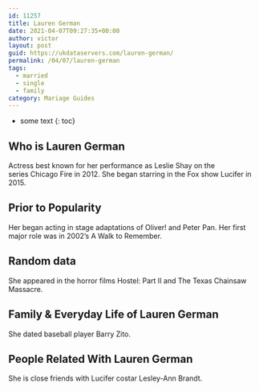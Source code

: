 ```yaml
---
id: 11257
title: Lauren German
date: 2021-04-07T09:27:35+00:00
author: victor
layout: post
guid: https://ukdataservers.com/lauren-german/
permalink: /04/07/lauren-german  
tags:
  - married
  - single
  - family
category: Mariage Guides
---
```


* some text
{: toc}


## Who is Lauren German



Actress best known for her performance as Leslie Shay on the series Chicago Fire in 2012. She began starring in the Fox show Lucifer in 2015.

                
                
                
## Prior to Popularity



Her began acting in stage adaptations of Oliver! and Peter Pan. Her first major role was in 2002&#8217;s A Walk to Remember.

                
                
                
## Random data



She appeared in the horror films Hostel: Part II and The Texas Chainsaw Massacre.

                
                
                
## Family & Everyday Life of Lauren German



She dated baseball player Barry Zito.

                
                
                
## People Related With Lauren German



She is close friends with Lucifer costar Lesley-Ann Brandt.

                
              
            
          
          
          